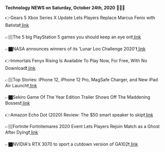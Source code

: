<b>Technology NEWS on Saturday, October 24th, 2020</b> 📡📡📡 

👉Gears 5 Xbox Series X Update Lets Players Replace Marcus Fenix with Batista❗️<a href='https://techblock.club/?p=8011'> link</a>

👉🏽The 5 big PlayStation 5 games you should keep an eye on❗️<a href='https://techblock.club/?p=8013'> link</a>

👉🏿NASA announces winners of its 'Lunar Loo Challenge 2020'❗️<a href='https://techblock.club/?p=8015'> link</a>

👉Immortals Fenyx Rising Is Available To Play Now, For Free, With No Download❗️<a href='https://techblock.club/?p=8017'> link</a>

👉🏽Top Stories: iPhone 12, iPhone 12 Pro, MagSafe Charger, and New iPad Air Launch❗️<a href='https://techblock.club/?p=8019'> link</a>

👉🏿Sekiro Game Of The Year Edition Trailer Shows Off The Maddening Bosses❗️<a href='https://techblock.club/?p=8021'> link</a>

👉Amazon Echo Dot (2020) Review: The $50 smart speaker to skip❗️<a href='https://techblock.club/?p=8023'> link</a>

👉🏽Fortnite Fortnitemares 2020 Event Lets Players Rejoin Match as a Ghost After Dying❗️<a href='https://techblock.club/?p=8025'> link</a>

👉🏿NVIDIA's RTX 3070 to sport a cutdown version of GA102❗️<a href='https://techblock.club/?p=8027'> link</a>

